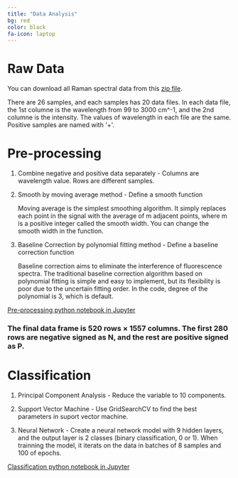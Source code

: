 ```yaml
---
title: "Data Analysis"
bg: red
color: black
fa-icon: laptop
---
```


# Raw Data

You can download all Raman spectral data from this [zip file](https://github.com/juliachu216/516-Project-Analysis/blob/master/Raw%20Data.zip).

There are 26 samples, and each samples has 20 data files. In each data file, the 1st columne is the wavelength from 99 to 3000 cm^-1, and the 2nd columne is the intensity. The values of wavelength in each file are the same. Positive samples are named with '+'. 

# Pre-processing

1. Combine negative and positive data separately - Columns are wavelength value. Rows are different samples.
  
2. Smooth by moving average method - Define a smooth function
  
    Moving average is the simplest smoothing algorithm. It simply replaces each point in the signal with the average of m adjacent points, where m is a positive integer called the smooth width. You can change the smooth width in the function.
  
3. Baseline Correction by polynomial fitting method - Define a baseline correction function

    Baseline correction aims to eliminate the interference of fluorescence spectra. The traditional baseline correction algorithm based on polynomial fitting is simple and easy to implement, but its flexibility is poor due to the uncertain fitting order. In the code, degree of the polynomial is 3, which is default.


[Pre-processing python notebook in Jupyter](https://nbviewer.jupyter.org/github/juliachu216/ABE-516X-Project/blob/master/analysis/Pre-process%20data.ipynb)


### The final data frame is 520 rows × 1557 columns. The first 280 rows are negative signed as N, and the rest are positive signed as P.

# Classification
1. Principal Component Analysis - Reduce the variable to 10 components.

2. Support Vector Machine - Use GridSearchCV to find the best parameters in suport vector machine.

3. Neural Network - Create a neural network model with 9 hidden layers, and the output layer is 2 classes (binary classification, 0 or 1). When trainning the model, it iterats on the data in batches of 8 samples and 100 of epochs.


[Classification python notebook in Jupyter](https://nbviewer.jupyter.org/github/juliachu216/516-Project-Analysis/blob/master/analysis/Classification.ipynb)


